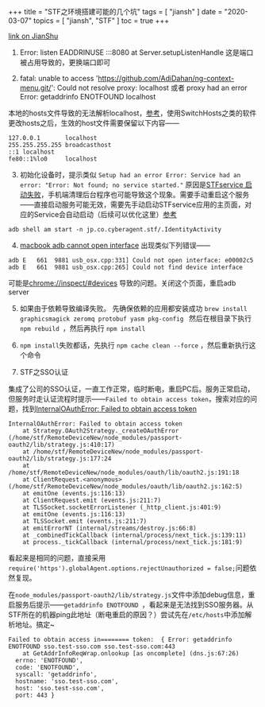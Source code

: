 +++
title = "STF之环境搭建可能的几个坑"
tags = [
    "jiansh"
]
date = "2020-03-07"
topics = [
    "jiansh",
    "STF"
]
toc = true
+++



[link on JianShu](https://www.jianshu.com/p/82e0d75db14b)

1.  Error: listen EADDRINUSE :::8080     at Server.setupListenHandle 
这是端口被占用导致的，更换端口即可

2. fatal: unable to access 'https://github.com/AdiDahan/ng-context-menu.git/': Could not resolve proxy: localhost
或者 proxy had an error Error: getaddrinfo ENOTFOUND localhost

本地的hosts文件导致的无法解析localhost，[参考](https://github.com/angular/angular-cli/issues/2227)，使用SwitchHosts之类的软件更改hosts之后，生效的host文件需要保留以下内容——
```
127.0.0.1       localhost
255.255.255.255 broadcasthost
::1 localhost
fe80::1%lo0     localhost
```

3. 初始化设备时，提示类似 `Setup had an error Error: Service had an error: "Error: Not found; no service started."` 
原因是[STFservice 启动失败](https://github.com/openstf/stf/issues/407)，手机端清理后台程序也可能导致这个现象。需要手动重启这个服务——直接启动服务可能无效，需要先手动启动STFservice应用的主页面，对应的Service会自动启动（后续可以优化这里）[参考](https://blog.csdn.net/wpyily/article/details/53519227)

```
adb shell am start -n jp.co.cyberagent.stf/.IdentityActivity
```

4. [macbook adb cannot open interface](https://stackoverflow.com/questions/35650024/macbook-adb-cannot-open-interface)
出现类似下列错误——
```
adb E   661  9881 usb_osx.cpp:331] Could not open interface: e00002c5
adb E   661  9881 usb_osx.cpp:265] Could not find device interface
```
可能是[chrome://inspect/#devices](https://stackoverflow.com/a/36662403) 导致的问题。关闭这个页面，重启adb server

5. 如果由于依赖导致编译失败。 先确保依赖的应用都安装成功 `brew install graphicsmagick zeromq protobuf yasm pkg-config `
然后在根目录下执行 `npm rebuild `，然后再执行 `npm install`

6. `npm install`失败都话，先执行 `npm cache clean --force` ，然后重新执行这个命令

7. STF之SSO认证

集成了公司的SSO认证，一直工作正常，临时断电，重启PC后。服务正常启动，但服务时走认证流程时提示——`Failed to obtain access token`，搜索对应的问题，找到[InternalOAuthError: Failed to obtain access token](https://stackoverflow.com/questions/21129989/internaloautherror-failed-to-obtain-access-token)

```
InternalOAuthError: Failed to obtain access token
    at Strategy.OAuth2Strategy._createOAuthError (/home/stf/RemoteDeviceNew/node_modules/passport-oauth2/lib/strategy.js:410:17)
    at /home/stf/RemoteDeviceNew/node_modules/passport-oauth2/lib/strategy.js:177:24
    at /home/stf/RemoteDeviceNew/node_modules/oauth/lib/oauth2.js:191:18
    at ClientRequest.<anonymous> (/home/stf/RemoteDeviceNew/node_modules/oauth/lib/oauth2.js:162:5)
    at emitOne (events.js:116:13)
    at ClientRequest.emit (events.js:211:7)
    at TLSSocket.socketErrorListener (_http_client.js:401:9)
    at emitOne (events.js:116:13)
    at TLSSocket.emit (events.js:211:7)
    at emitErrorNT (internal/streams/destroy.js:66:8)
    at _combinedTickCallback (internal/process/next_tick.js:139:11)
    at process._tickCallback (internal/process/next_tick.js:181:9)

```
看起来是相同的问题，直接采用`require('https').globalAgent.options.rejectUnauthorized = false;`问题依然复现。

在`node_modules/passport-oauth2/lib/strategy.js`文件中添加debug信息，重启服务后提示——`getaddrinfo ENOTFOUND `，看起来是无法找到SSO服务器。从STF所在的机器ping此地址（断电重启的原因？）尝试先在`/etc/hosts`中添加解析地址。搞定~ 

```
Failed to obtain access in======== token:  { Error: getaddrinfo ENOTFOUND sso.test-sso.com sso.test-sso.com:443
    at GetAddrInfoReqWrap.onlookup [as oncomplete] (dns.js:67:26)
  errno: 'ENOTFOUND',
  code: 'ENOTFOUND',
  syscall: 'getaddrinfo',
  hostname: 'sso.test-sso.com',
  host: 'sso.test-sso.com',
  port: 443 }
```